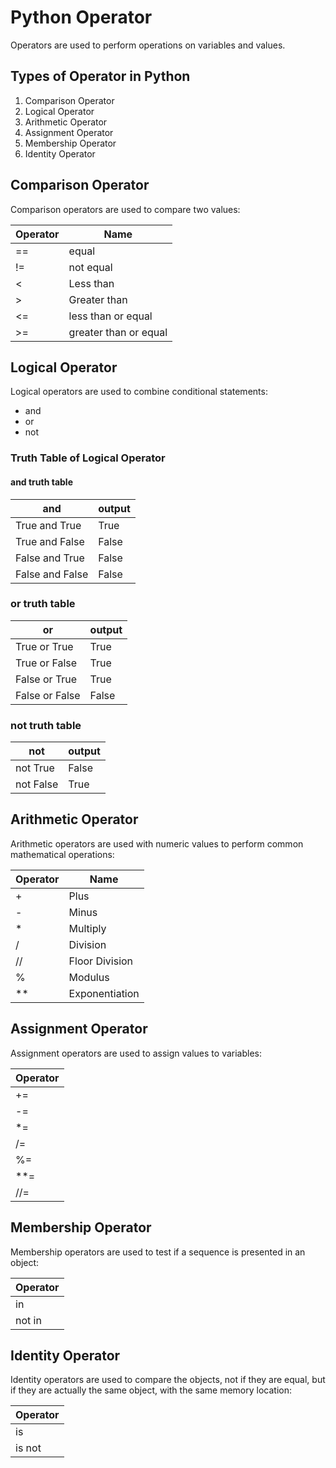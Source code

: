 # Python Operator

Operators are used to perform operations on variables and values.

## Types of Operator in Python

1. Comparison Operator
2. Logical Operator
3. Arithmetic Operator
4. Assignment Operator
5. Membership Operator
6. Identity Operator

## Comparison Operator

Comparison operators are used to compare two values:

| Operator | Name |
|----------| --------|
| == |  equal |
| != | not equal |
| < | Less than |
| > | Greater than |
| <= | less than or equal |
| >= | greater than or equal |

## Logical Operator

Logical operators are used to combine conditional statements:

- and
- or
- not

### Truth Table of Logical Operator

#### and truth table

| and | output |
|-----|--------|
| True and True | True |
| True and False | False |
| False and True | False |
| False and False | False |

### or truth table

| or | output |
|-----|--------|
| True or True | True |
| True or False | True |
| False or True | True |
| False or False | False |

### not truth table

|  not | output |
|-----|--------|
| not True | False |
| not False | True |

## Arithmetic Operator

Arithmetic operators are used with numeric values to perform common mathematical operations:

| Operator | Name|
| --------| ------|
| + | Plus |
| - | Minus |
| * | Multiply |
| / | Division |
| // | Floor Division |
| % | Modulus |
|** | Exponentiation |

## Assignment Operator

Assignment operators are used to assign values to variables:

| Operator |
| --------|
| += |
| -= |
| *= |
| /= |
| %= |
| **= |
| //= |

## Membership Operator

Membership operators are used to test if a sequence is presented in an object:

| Operator |
| --------|
| in |
| not in |

## Identity Operator

Identity operators are used to compare the objects, not if they are equal, but if they are actually the same object, with the same memory location:

| Operator |
|----------|
| is |
| is not |
